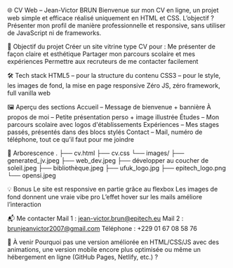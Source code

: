 🌐 CV Web – Jean-Victor BRUN
Bienvenue sur mon CV en ligne, un projet web simple et efficace réalisé uniquement en HTML et CSS. L’objectif ? Présenter mon profil de manière professionnelle et responsive, sans utiliser de JavaScript ni de frameworks.

🚀 Objectif du projet
Créer un site vitrine type CV pour :
    Me présenter de façon claire et esthétique
    Partager mon parcours scolaire et mes expériences
    Permettre aux recruteurs de me contacter facilement

🛠️ Tech stack
    HTML5 – pour la structure du contenu
    CSS3 – pour le style, les images de fond, la mise en page responsive
    Zéro JS, zéro framework, full vanilla web

🖼️ Aperçu des sections
    Accueil – Message de bienvenue + bannière
    À propos de moi – Petite présentation perso + image illustrée
    Études – Mon parcours scolaire avec logos d'établissements
    Expériences – Mes stages passés, présentés dans des blocs stylés
    Contact – Mail, numéro de téléphone, tout ce qu’il faut pour me joindre

📁 Arborescence
.
├── cv.html
├── cv.css
└── images/
    ├── generated_jv.jpeg
    ├── web_dev.jpeg
    ├── développer au coucher de soleil.jpeg
    ├── bibliothèque.jpeg
    ├── ufuk_logo.jpg
    ├── epitech_logo.png
    └── opensi.jpeg

💡 Bonus
    Le site est responsive en partie grâce au flexbox
    Les images de fond donnent une vraie vibe pro
    L’effet hover sur les mails améliore l’interaction

📬 Me contacter
    Mail 1 : jean-victor.brun@epitech.eu
    Mail 2 : brunjeanvictor2007@gmail.com
    Téléphone : +229 01 67 08 58 76

📌 À venir
    Pourquoi pas une version améliorée en HTML/CSS/JS avec des animations, une version mobile encore plus optimisée ou même un hébergement en ligne (GitHub Pages, Netlify, etc.) ?

